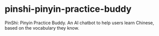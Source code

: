 # pinshi-pinyin-practice-buddy
PinShi: Pinyin Practice Buddy. An AI chatbot to help users learn Chinese, based on the vocabulary they know.
